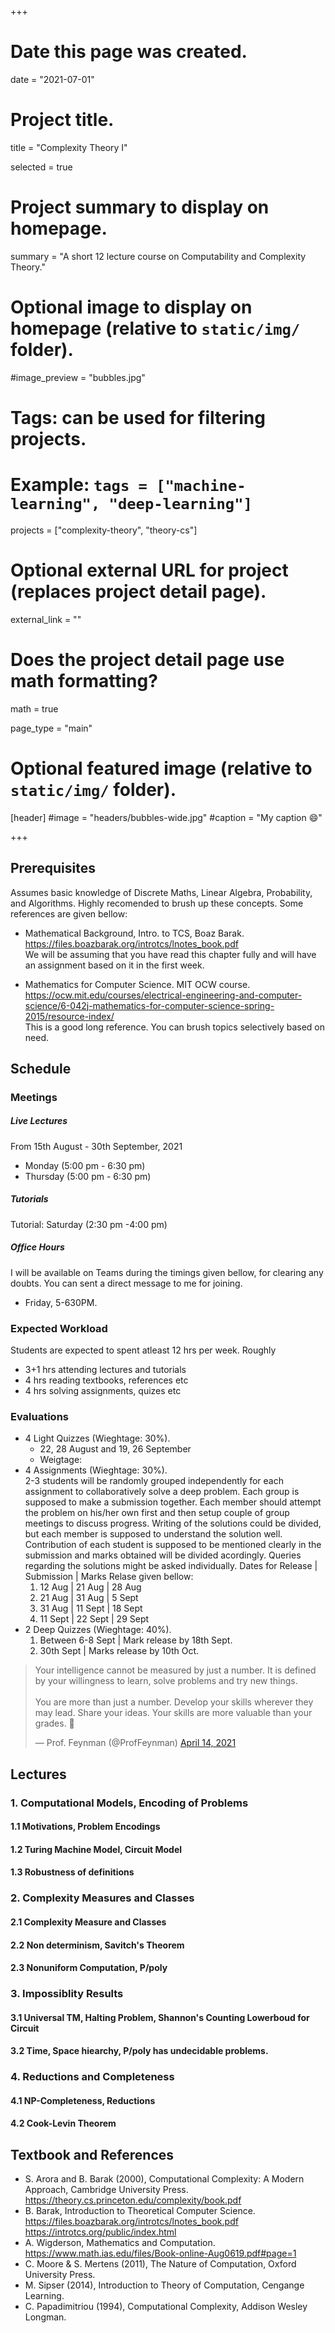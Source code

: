 +++
# Date this page was created.
date = "2021-07-01"

# Project title.
title = "Complexity Theory I"

selected = true

# Project summary to display on homepage.
summary = "A short 12 lecture course on Computability and Complexity Theory."

# Optional image to display on homepage (relative to `static/img/` folder).
#image_preview = "bubbles.jpg"

# Tags: can be used for filtering projects.
# Example: `tags = ["machine-learning", "deep-learning"]`
projects = ["complexity-theory", "theory-cs"]

# Optional external URL for project (replaces project detail page).
external_link = ""

# Does the project detail page use math formatting?
math = true

page_type = "main"

# Optional featured image (relative to `static/img/` folder).
[header]
#image = "headers/bubbles-wide.jpg"
#caption = "My caption :smile:"

+++


## Prerequisites
Assumes basic knowledge of Discrete Maths, Linear Algebra, Probability, and Algorithms. Highly recomended to brush up these concepts. Some references are given bellow:

- Mathematical Background, Intro. to TCS, Boaz Barak.
  https://files.boazbarak.org/introtcs/lnotes_book.pdf  
  We will be assuming that you have read this chapter fully and will have an assignment based on it in the first week.
    
- Mathematics for Computer Science. MIT OCW course.  
  https://ocw.mit.edu/courses/electrical-engineering-and-computer-science/6-042j-mathematics-for-computer-science-spring-2015/resource-index/  
  This is a good long reference. You can brush topics selectively based on need. 



## Schedule


### Meetings

##### Live Lectures
From 15th August - 30th September, 2021
- Monday (5:00 pm - 6:30 pm)
- Thursday (5:00 pm - 6:30 pm)

##### Tutorials
Tutorial: Saturday (2:30 pm -4:00 pm)


##### Office Hours
I will be available on Teams during the timings given bellow, for clearing any doubts. 
You can sent a direct message to me for joining.
- Friday, 5-630PM.

### Expected Workload
Students are expected to spent atleast 12 hrs per week. Roughly
- 3+1 hrs attending lectures and tutorials
- 4 hrs reading textbooks, references etc 
- 4 hrs solving assignments, quizes etc

### Evaluations
- 4 Light Quizzes (Wieghtage: 30%).
  - 22, 28 August and 19, 26 September
  - Weigtage: 
- 4 Assignments (Wieghtage: 30%).     
  2-3 students will be randomly grouped independently for each assignment to collaboratively solve a deep problem. Each group is supposed to make a submission together. Each member should attempt the problem on his/her own first and then setup couple of group meetings to discuss progress. Writing of the solutions could be divided, but each member is supposed to understand the solution well.  Contribution of each student is supposed to be mentioned clearly in the submission and marks obtained will be divided acordingly. Queries regarding the solutions might be asked individually. Dates for Release | Submission | Marks Relase given bellow: 
  1. 12 Aug | 21 Aug | 28 Aug  
  2. 21 Aug | 31 Aug | 5 Sept  
  3. 31 Aug | 11 Sept | 18 Sept  
  4. 11 Sept | 22 Sept | 29 Sept   
- 2 Deep Quizzes (Wieghtage: 40%).
  1. Between 6-8 Sept | Mark release by 18th Sept.
  2. 30th Sept | Marks release by 10th Oct.

<blockquote class="twitter-tweet"><p lang="en" dir="ltr">Your intelligence cannot be measured by just a number. It is defined by your willingness to learn, solve problems and try new things.<br><br>You are more than just a number. Develop your skills wherever they may lead. Share your ideas. Your skills are more valuable than your grades. 🧠</p>&mdash; Prof. Feynman (@ProfFeynman) <a href="https://twitter.com/ProfFeynman/status/1382170602467856384?ref_src=twsrc%5Etfw">April 14, 2021</a></blockquote> <script async src="https://platform.twitter.com/widgets.js" charset="utf-8"></script>


## Lectures

### 1. Computational Models, Encoding of Problems

#### 1.1 Motivations, Problem Encodings

#### 1.2 Turing Machine Model, Circuit Model

#### 1.3 Robustness of definitions

### 2. Complexity Measures and Classes

#### 2.1 Complexity Measure and Classes
#### 2.2 Non determinism, Savitch's Theorem
#### 2.3 Nonuniform Computation, P/poly

### 3. Impossiblity Results

#### 3.1 Universal TM, Halting Problem, Shannon's Counting Lowerboud for Circuit

#### 3.2 Time, Space hiearchy, P/poly has undecidable problems.

### 4. Reductions and Completeness

#### 4.1 NP-Completeness, Reductions

#### 4.2 Cook-Levin Theorem







## Textbook and References


- S. Arora and B. Barak (2000), Computational Complexity: A Modern Approach, Cambridge University Press.   
  https://theory.cs.princeton.edu/complexity/book.pdf  
- B. Barak, Introduction to Theoretical Computer Science.  
  https://files.boazbarak.org/introtcs/lnotes_book.pdf  
  https://introtcs.org/public/index.html
- A. Wigderson, Mathematics and Computation.  
  https://www.math.ias.edu/files/Book-online-Aug0619.pdf#page=1
- C. Moore & S. Mertens (2011), The Nature of Computation, Oxford University Press.  
- M. Sipser (2014), Introduction to Theory of Computation, Cengange Learning. 
- C. Papadimitriou (1994), Computational Complexity, Addison Wesley Longman.

